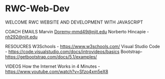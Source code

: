 # RWC-Web-Dev

WELCOME RWC  WEBSITE AND DEVELOPMENT WITH JAVASCRIPT

COACH EMAILS
  Marvin Doremy-mmd49@njit.edu
  Norberto Hincapie - nh292@njit.edu
  
RESOUCRES 
W3Schools - https://www.w3schools.com/
Visual Studio Code - https://code.visualstudio.com/docs/introvideos/basics
Bootstrap- https://getbootstrap.com/docs/5.1/examples/

VIDEOS
How the Internet Works in 4 Minutes - https://www.youtube.com/watch?v=Sfzo4xm5eX8
